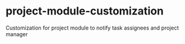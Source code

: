 # project-module-customization
Customization for project module to notify task assignees and project manager

